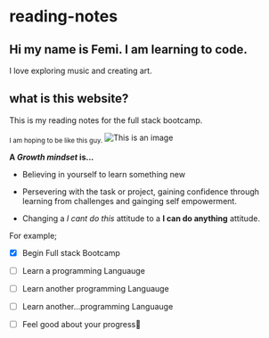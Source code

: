 # reading-notes

## Hi my name is Femi. I am learning to code.
I love exploring music and creating art. 

## what is this website?

This is my reading notes for the full stack bootcamp. 

<sub>I am hoping to be like this guy.</sub>
![This is an image](https://i.pinimg.com/originals/f8/41/ac/f841ac2befaedda240c55a06b23b33ec.gif)


**A _Growth mindset_ is...**
- Believing in yourself to learn something new
* Persevering with the task or project, gaining confidence through learning from challenges and gainging self empowerment. 
+ Changing a *I cant do this* attitude to a **I can do anything** attitude.

For example;
- [x] Begin Full stack Bootcamp 
- [ ] Learn a programming Languauge
- [ ] Learn another programming Languauge
- [ ] Learn another...programming Languauge
- [ ] Feel good about your progress:tada:


